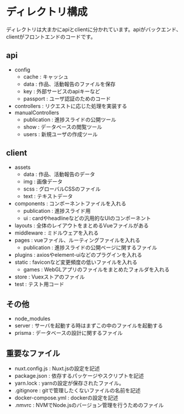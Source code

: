 # ディレクトリ構成

ディレクトリは大まかにapiとclientに分かれています。apiがバックエンド、clientがフロントエンドのコードです。

## api

- config
  - cache : キャッシュ
  - data : 作品、活動報告のファイルを保存
  - key : 外部サービスのapiキーなど
  - passport : ユーザ認証のためのコード
- controllers : リクエストに応じた処理を実装する
- manualControllers
  - publication : 進捗スライドの公開ツール
  - show : データベースの閲覧ツール
  - users : 新規ユーザの作成ツール

## client

- assets
  - data : 作品、活動報告のデータ
  - img : 画像データ
  - scss : グローバルCSSのファイル
  - text : テキストデータ
- components : コンポーネントファイルを入れる
  - publication : 進捗スライド用
  - ui : cardやheadlineなどの汎用的なUIのコンポーネント
- layouts : 全体のレイアウトをまとめるVueファイルがある
- middleware : ミドルウェアを入れる
- pages : vueファイル、ルーティングファイルを入れる
  - publication : 進捗スライドの公開ページに関するファイル
- plugins : axiosやelement-uiなどのプラグインを入れる
- static : faviconなど変更頻度の低いファイルを入れる
  - games : WebGLアプリのファイルをまとめたフォルダを入れる
- store : Vuexストアのファイル
- test : テスト用コード

## その他

- node_modules
- server : サーバを起動する時はまずこの中のファイルを起動する
- prisma : データベースの設計に関するファイル

## 重要なファイル

- nuxt.config.js : Nuxt.jsの設定を記述
- package.json : 依存するパッケージやスクリプトを記述
- yarn.lock : yarnの設定が保存されたファイル。
- .gitignore : gitで管理したくないファイルの名前を記述
- docker-compose.yml : dockerの設定を記述
- .nmvrc : NVMでNode.jsのバージョン管理を行うためのファイル
